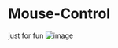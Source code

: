 # Mouse-Control
just for fun
![image](https://user-images.githubusercontent.com/36320909/189117688-068e8ace-d7a3-4c55-96a7-af9f8b3ff58c.png)


